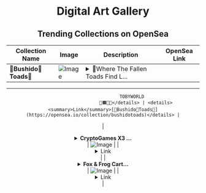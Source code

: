 <div align="center">

# Digital Art Gallery

## Trending Collections on OpenSea

| Collection Name                       | Image                                                                                     | Description                       | OpenSea Link                                                                                          |
|---------------------------------------|-------------------------------------------------------------------------------------------|-----------------------------------|--------------------------------------------------------------------------------------------------------|
| **🔵Bushido🍃Toads🔵** | ![Image](https://i.seadn.io/s/raw/files/87c5bb4136329914a9e9f8b5d62040d6.webp?w=500&auto=format?w=200&auto=format) | <details><summary>🥷Where The Fallen Toads Find L...</summary>🥷Where The Fallen Toads Find Lore🥷
------------------------------------------
                         TOBYWORLD
                            🔵🟧🌀🍃</details> | <details><summary>Link</summary>[🔵Bushido🍃Toads🔵](https://opensea.io/collection/bushidotoads)</details> |
| **<details><summary>CryptoGames X3 ...</summary>CryptoGames X3 Brasil - Spellborne Guild</details>** | ![Image](https://i.seadn.io/s/raw/files/77e4bf0bfa8b9d8d55b27892ed3605b9.png?w=500&auto=format?w=200&auto=format) |  | <details><summary>Link</summary>[CryptoGames X3 Brasil - Spellborne Guild](https://opensea.io/collection/cryptogames-x3-brasil-spellborne-guild)</details> |
| **<details><summary>Fox & Frog Cart...</summary>Fox & Frog Cartoon</details>** | ![Image](https://i.seadn.io/s/raw/files/a6f69e269fceaa516cd82cfd4f11d352.jpg?w=500&auto=format?w=200&auto=format) |  | <details><summary>Link</summary>[Fox & Frog Cartoon](https://opensea.io/collection/fox-frog-cartoon)</details> |

</div>